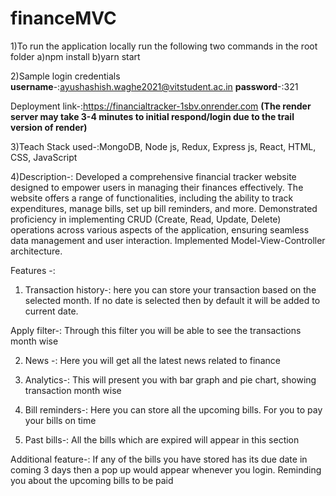 # financeMVC
1)To run the application locally run the following two commands in the root folder 
   a)npm install 
   b)yarn start

2)Sample login credentials
**username**-:ayushashish.waghe2021@vitstudent.ac.in 
**password**-:321

Deployment link-:https://financialtracker-1sbv.onrender.com
**(The render server may take 3-4 minutes to initial respond/login due to the trail version of render)**

3)Teach Stack used-:MongoDB, Node js, Redux, Express js, React,
HTML, CSS, JavaScript

4)Description-: Developed a comprehensive financial tracker website
designed to empower users in managing their finances effectively.
The website offers a range of functionalities, including the ability to
track expenditures, manage bills, set up bill reminders, and more.
Demonstrated proficiency in implementing CRUD (Create, Read,
Update, Delete) operations across various aspects of the application,
ensuring seamless data management and user interaction.
Implemented Model-View-Controller architecture.

Features -:

1) Transaction history-: here you can store your transaction based on the selected month. If no date is selected then by default it will be added to current date.

Apply filter-: Through this filter you will be able to see the transactions month wise

2) News -: Here you will get all the latest news related to finance

3) Analytics-: This will present you with bar graph and pie chart, showing transaction month wise

4) Bill reminders-: Here you can store all the upcoming bills. For you to pay your bills on time

5) Past bills-: All the bills which are expired will appear in this section

Additional feature-: If any of the bills you have stored has its due date in coming 3 days then a pop up would appear whenever you login. Reminding you about the upcoming bills to be paid
